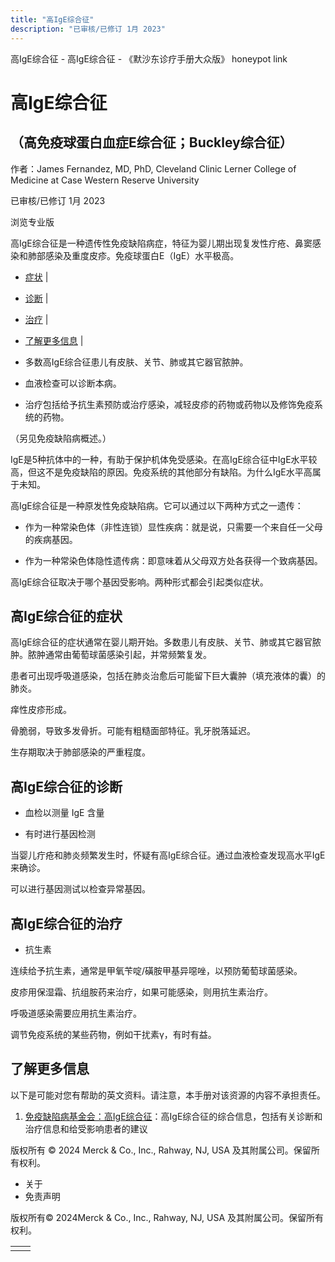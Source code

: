 ```yaml
---
title: "高IgE综合征"
description: "已审核/已修订 1月 2023"
---
```


﻿高IgE综合征 - 高IgE综合征 - 《默沙东诊疗手册大众版》 honeypot link

# 高IgE综合征

## （高免疫球蛋白血症E综合征；Buckley综合征）

作者：James Fernandez, MD, PhD, Cleveland Clinic Lerner College of Medicine at Case Western
Reserve University

已审核/已修订 1月 2023

浏览专业版

高IgE综合征是一种遗传性免疫缺陷病症，特征为婴儿期出现复发性疔疮、鼻窦感染和肺部感染及重度皮疹。免疫球蛋白E（IgE）水平极高。

- [症状](#症状_v27719173_zh) \|
- [诊断](#诊断_v27719182_zh) \|
- [治疗](#治疗_v27719191_zh) \|
- [了解更多信息](#了解更多信息_v45390292_zh) \|

- 多数高IgE综合征患儿有皮肤、关节、肺或其它器官脓肿。

- 血液检查可以诊断本病。

- 治疗包括给予抗生素预防或治疗感染，减轻皮疹的药物或药物以及修饰免疫系统的药物。


（另见免疫缺陷病概述。）

IgE是5种抗体中的一种，有助于保护机体免受感染。在高IgE综合征中IgE水平较高，但这不是免疫缺陷的原因。免疫系统的其他部分有缺陷。为什么IgE水平高属于未知。

高IgE综合征是一种原发性免疫缺陷病。它可以通过以下两种方式之一遗传：

- 作为一种常染色体（非性连锁）显性疾病：就是说，只需要一个来自任一父母的疾病基因。

- 作为一种常染色体隐性遗传病：即意味着从父母双方处各获得一个致病基因。


高IgE综合征取决于哪个基因受影响。两种形式都会引起类似症状。

## 高IgE综合征的症状

高IgE综合征的症状通常在婴儿期开始。多数患儿有皮肤、关节、肺或其它器官脓肿。脓肿通常由葡萄球菌感染引起，并常频繁复发。

患者可出现呼吸道感染，包括在肺炎治愈后可能留下巨大囊肿（填充液体的囊）的肺炎。

痒性皮疹形成。

骨脆弱，导致多发骨折。可能有粗糙面部特征。乳牙脱落延迟。

生存期取决于肺部感染的严重程度。

## 高IgE综合征的诊断

- 血检以测量 IgE 含量

- 有时进行基因检测


当婴儿疔疮和肺炎频繁发生时，怀疑有高IgE综合征。通过血液检查发现高水平IgE来确诊。

可以进行基因测试以检查异常基因。

## 高IgE综合征的治疗

- 抗生素


连续给予抗生素，通常是甲氧苄啶/磺胺甲基异噁唑，以预防葡萄球菌感染。

皮疹用保湿霜、抗组胺药来治疗，如果可能感染，则用抗生素治疗。

呼吸道感染需要应用抗生素治疗。

调节免疫系统的某些药物，例如干扰素γ，有时有益。

## 了解更多信息

以下是可能对您有帮助的英文资料。请注意，本手册对该资源的内容不承担责任。

1. [免疫缺陷病基金会：高IgE综合征](https://primaryimmune.org/about-primary-immunodeficiencies/specific-disease-types/hyper-ige-syndrome/)：高IgE综合征的综合信息，包括有关诊断和治疗信息和给受影响患者的建议




版权所有 © 2024
Merck & Co., Inc., Rahway, NJ, USA 及其附属公司。保留所有权利。

- 关于
- 免责声明

版权所有© 2024Merck & Co., Inc., Rahway, NJ, USA 及其附属公司。保留所有权利。

|     |     |
| --- | --- |
|  |  |